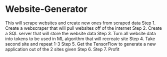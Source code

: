 # Website-Generator
 This will scrape websites and create new ones from scraped data
Step 1. Create a webscraper that will pull websites off of the internet
Step 2. Create a SQL server that will store the website data
Step 3. Turn all website data into tokens to be used in ML algorithm that will recreate site
Step 4. Take second site and repeat 1-3
Step 5. Get the TensorFlow to generate a new application out of the 2 sites given
Step 6.
Step 7. Profit
